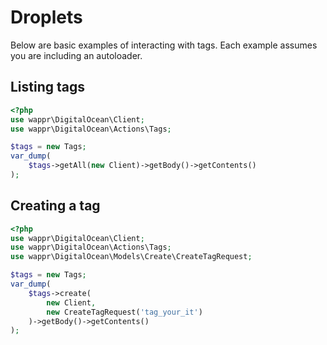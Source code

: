# Droplets

Below are basic examples of interacting with tags. Each example assumes you are including an autoloader.

## Listing tags

```php
<?php
use wappr\DigitalOcean\Client;
use wappr\DigitalOcean\Actions\Tags;

$tags = new Tags;
var_dump(
    $tags->getAll(new Client)->getBody()->getContents()
);
```

## Creating a tag

```php
<?php
use wappr\DigitalOcean\Client;
use wappr\DigitalOcean\Actions\Tags;
use wappr\DigitalOcean\Models\Create\CreateTagRequest;

$tags = new Tags;
var_dump(
    $tags->create(
        new Client,
        new CreateTagRequest('tag_your_it')
    )->getBody()->getContents()
);

```
